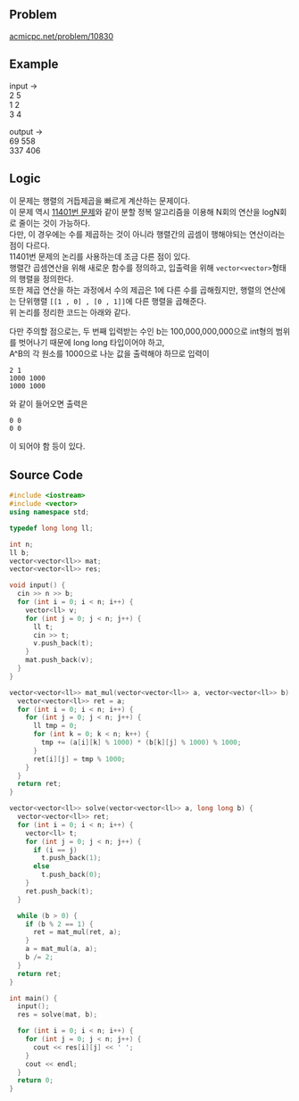 ## Problem
[acmicpc.net/problem/10830]   
   
## Example
input ->    
2 5   
1 2   
3 4   
   
output ->   
69 558   
337 406   
   
## Logic
이 문제는 행렬의 거듭제곱을 빠르게 계산하는 문제이다.   
이 문제 역시 [11401번 문제]와 같이 분할 정복 알고리즘을 이용해 N회의 연산을 logN회로 줄이는 것이 가능하다.   
다만, 이 경우에는 수를 제곱하는 것이 아니라 행렬간의 곱셈이 행해야되는 연산이라는 점이 다르다.   
11401번 문제의 논리를 사용하는데 조금 다른 점이 있다.   
행렬간 곱셈연산을 위해 새로운 함수를 정의하고, 입출력을 위해 `vector<vector>`형태의 행렬을 정의한다.      
또한 제곱 연산을 하는 과정에서 수의 제곱은 1에 다른 수를 곱해줬지만, 행렬의 연산에는 단위행렬 `[[1 , 0] , [0 , 1]]`에 다른 행렬을 곱해준다.   
위 논리를 정리한 코드는 아래와 같다.   
   
다만 주의할 점으로는, 두 번째 입력받는 수인 b는 100,000,000,000으로 int형의 범위를 벗어나기 때문에 long long 타입이어야 하고,   
A^B의 각 원소를 1000으로 나눈 값을 출력해야 하므로 입력이
```
2 1
1000 1000
1000 1000
```
와 같이 들어오면 출력은
```
0 0
0 0
```
이 되어야 함 등이 있다.   
   
## Source Code
``` cpp
#include <iostream>
#include <vector>
using namespace std;

typedef long long ll;

int n;
ll b;
vector<vector<ll>> mat;
vector<vector<ll>> res;

void input() {
  cin >> n >> b;
  for (int i = 0; i < n; i++) {
    vector<ll> v;
    for (int j = 0; j < n; j++) {
      ll t;
      cin >> t;
      v.push_back(t);
    }
    mat.push_back(v);
  }
}

vector<vector<ll>> mat_mul(vector<vector<ll>> a, vector<vector<ll>> b) {
  vector<vector<ll>> ret = a;
  for (int i = 0; i < n; i++) {
    for (int j = 0; j < n; j++) {
      ll tmp = 0;
      for (int k = 0; k < n; k++) {
        tmp += (a[i][k] % 1000) * (b[k][j] % 1000) % 1000;
      }
      ret[i][j] = tmp % 1000;
    }
  }
  return ret;
}

vector<vector<ll>> solve(vector<vector<ll>> a, long long b) {
  vector<vector<ll>> ret;
  for (int i = 0; i < n; i++) {
    vector<ll> t;
    for (int j = 0; j < n; j++) {
      if (i == j)
        t.push_back(1);
      else
        t.push_back(0);
    }
    ret.push_back(t);
  }

  while (b > 0) {
    if (b % 2 == 1) {
      ret = mat_mul(ret, a);
    }
    a = mat_mul(a, a);
    b /= 2;
  }
  return ret;
}

int main() {
  input();
  res = solve(mat, b);

  for (int i = 0; i < n; i++) {
    for (int j = 0; j < n; j++) {
      cout << res[i][j] << ' ';
    }
    cout << endl;
  }
  return 0;
}
```

[acmicpc.net/problem/10830]: https://www.acmicpc.net/problem/10830
[11401번 문제]: https://www.acmicpc.net/problem/10830
